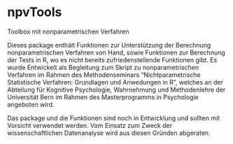 # npvTools
Toolbox mit nonparametrischen Verfahren

Dieses package enthält Funktionen zur Unterstützung der Berechnung nonparametrischen Verfahren von Hand, sowie Funktionen zur Berechnung der Tests in R, wo es nicht bereits zufriedenstellende Funktionen gibt. Es wurde Entwickelt als Begleitung zum Skript zu nonparametrischen Verfahren im Rahmen des Methodenseminars “Nichtparametrische Statistische Verfahren: Grundlagen und Anwedungen in R”, welches an der Abteilung für Kognitive Psychologie, Wahrnehmung und Methodenlehre der Universität Bern im Rahmen des Masterprogramms in Psychologie angeboten wird.

Das package und die Funktionen sind noch in Entwicklung und sollten mit Vorsicht verwendet werden. Vom Einsatz zum Zweck der wissenschaftlichen Datenanalyse wird aus diesen Gründen abgeraten.